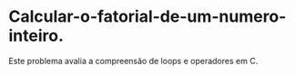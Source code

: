 # Calcular-o-fatorial-de-um-numero-inteiro.
Este problema avalia a compreensão de loops e operadores em C.
